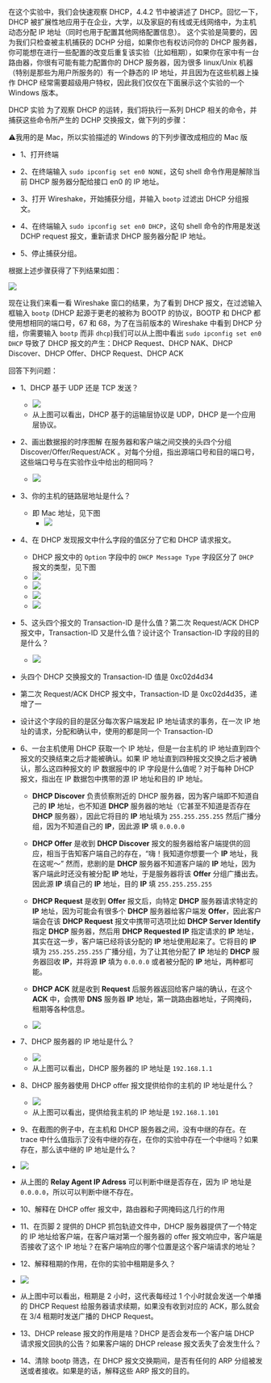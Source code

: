    在这个实验中，我们会快速观察 DHCP，4.4.2 节中被讲述了 DHCP。回忆一下，DHCP 被扩展性地应用于在企业，大学，以及家庭的有线或无线网络中，为主机动态分配 IP 地址（同时也用于配置其他网络配置信息）。
  这个实验是简要的，因为我们只检查被主机捕获的 DCHP 分组，如果你也有权访问你的
DHCP 服务器，你可能想在进行一些配置的改变后重复该实验（比如租期），如果你在家中有一台路由器，你很有可能有能力配置你的 DHCP 服务器，因为很多 linux/Unix 机器（特别是那些为用户所服务的）有一个静态的 IP 地址，并且因为在这些机器上操作 DHCP 经常需要超级用户特权，因此我们仅仅在下面展示这个实验的一个 Windows 版本。

DHCP 实验
为了观察 DHCP 的运转，我们将执行一系列 DHCP 相关的命令，并捕获这些命令所产生的 DCHP 交换报文，做下列的步骤：

⚠️我用的是 Mac，所以实验描述的 Windows 的下列步骤改成相应的 Mac 版

 * 1、打开终端

 * 2、在终端输入 `sudo ipconfig set en0 NONE`，这句 shell 命令作用是解除当前 DHCP 服务器分配给接口 en0 的 IP 地址。
 
 * 3、打开 Wireshake，开始捕获分组，并输入 `bootp` 过滤出 DHCP 分组报文。
 
 * 4、在终端输入 `sudo ipconfig set en0 DHCP`，这句 shell 命令的作用是发送 DCHP request 报文，重新请求 DHCP 服务器分配 IP 地址。
 
 * 5、停止捕获分组。 

 根据上述步骤获得了下列结果如图：
 
 ![](https://github.com/YangXiaoHei/Networking/blob/master/04%20网络层/images/wl_dhcp_1.png)

现在让我们来看一看 Wireshake 窗口的结果，为了看到 DHCP 报文，在过滤输入框输入 `bootp` (DHCP 起源于更老的被称为 BOOTP 的协议，BOOTP 和 DHCP 都使用想相同的端口号，67 和 68，为了在当前版本的 Wireshake 中看到 DHCP 分组，你需要输入 `bootp` 而非 `dhcp`)我们可以从上图中看出 `sudo ipconfig set en0 DHCP` 导致了 DHCP 报文的产生：DHCP Request、DHCP NAK、DHCP Discover、DHCP Offer、DHCP Request、DHCP ACK

回答下列问题：

  * 1、DHCP 基于 UDP 还是 TCP 发送？
    *  ![](https://github.com/YangXiaoHei/Networking/blob/master/04%20网络层/images/wl_dhcp_1.png)
    * 从上图可以看出，DHCP 基于的运输层协议是 UDP，DHCP 是一个应用层协议。
  
  * 2、画出数据报的时序图解 在服务器和客户端之间交换的头四个分组 Discover/Offer/Request/ACK 。对每个分组，指出源端口号和目的端口号，这些端口号与在实验作业中给出的相同吗？
    * ![](https://github.com/YangXiaoHei/Networking/blob/master/04%20网络层/images/wl_dhcp_2.png)
  
  * 3、你的主机的链路层地址是什么？
    * 即 Mac 地址，见下图
      *  ![](https://github.com/YangXiaoHei/Networking/blob/master/04%20网络层/images/wl_dhcp_3.png)
  
  * 4、在 DHCP 发现报文中什么字段的值区分了它和 DHCP 请求报文。
    * DHCP 报文中的 `Option` 字段中的 `DHCP Message Type` 字段区分了 `DHCP` 报文的类型，见下图
    * ![](https://github.com/YangXiaoHei/Networking/blob/master/04%20网络层/images/wl_dhcp_4.png)
    * ![](https://github.com/YangXiaoHei/Networking/blob/master/04%20网络层/images/wl_dhcp_5.png)
    * ![](https://github.com/YangXiaoHei/Networking/blob/master/04%20网络层/images/wl_dhcp_6.png)
    * ![](https://github.com/YangXiaoHei/Networking/blob/master/04%20网络层/images/wl_dhcp_7.png)
  
  * 5、这头四个报文的 Transaction-ID 是什么值？第二次 Request/ACK DHCP 报文中，Transaction-ID 又是什么值？设计这个 Transaction-ID 字段的目的是什么？
  	* ![](https://github.com/YangXiaoHei/Networking/blob/master/04%20网络层/images/wl_dhcp_8.png)
   * 头四个 DHCP 交换报文的 Transaction-ID 值是 0xc02d4d34
  
   * 第二次 Request/ACK DHCP 报文中，Transaction-ID 是 0xc02d4d35，递增了一
  
  * 设计这个字段的目的是区分每次客户端发起 IP 地址请求的事务，在一次 IP 地址的请求，分配和确认中，使用的都是同一个 Transaction-ID
  
  * 6、一台主机使用 DHCP 获取一个 IP 地址，但是一台主机的 IP 地址直到四个报文的交换结束之后才能被确认。如果 IP 地址直到四种报文交换之后才被确认，那么这四种报文的 IP 数据报中的 IP 字段是什么值呢？对于每种 DHCP 报文，指出在 IP 数据包中携带的源 IP 地址和目的 IP 地址。
  
    * **DHCP Discover** 负责侦察附近的 DHCP 服务器，因为客户端即不知道自己的 **IP** 地址，也不知道 **DHCP** 服务器的地址（它甚至不知道是否存在 **DHCP** 服务器），因此它将目的 **IP** 地址填为 `255.255.255.255` 然后广播分组，因为不知道自己的 **IP**，因此源 **IP** 填 `0.0.0.0`
    
    * **DHCP Offer** 是收到 **DHCP Discover** 报文的服务器给客户端提供的回应，相当于告知客户端自己的存在，“嗨！我知道你想要一个 **IP** 地址，我在这呢～” 然而，悲剧的是 **DHCP** 服务器不知道客户端的 **IP** 地址，因为客户端此时还没有被分配 **IP** 地址，于是服务器将该 **Offer** 分组广播出去。因此源 **IP** 填自己的 **IP** 地址，目的 **IP** 填 `255.255.255.255`
    
    * **DHCP Request** 是收到 **Offer** 报文后，向特定 **DHCP** 服务器请求特定的 **IP** 地址，因为可能会有很多个 **DHCP** 服务器给客户端发 **Offer**，因此客户端会在该 **DHCP Request** 报文中携带可选项比如 **DHCP Server Identify** 指定 **DHCP** 服务器，然后用 **DHCP Requested IP** 指定请求的 **IP** 地址，其实在这一步，客户端已经将该分配的 **IP** 地址使用起来了。它将目的 **IP** 填为 `255.255.255.255` 广播分组，为了让其他分配了 **IP** 地址的 **DHCP** 服务器回收 **IP**，并将源 **IP** 填为 `0.0.0.0` 或者被分配的 **IP** 地址，两种都可能。
    
    * **DHCP ACK** 就是收到 **Request** 后服务器返回给客户端的确认，在这个 **ACK** 中，会携带 **DNS** 服务器 **IP** 地址，第一跳路由器地址，子网掩码，租期等各种信息。

    * ![](https://github.com/YangXiaoHei/Networking/blob/master/04%20网络层/images/wl_dhcp_9.png)
  
  * 7、DHCP 服务器的 IP 地址是什么？
    * ![](https://github.com/YangXiaoHei/Networking/blob/master/04%20网络层/images/wl_dhcp_9.png)
    * 从上图可以看出，DHCP 服务器的 IP 地址是 `192.168.1.1`
  
  * 8、DHCP 服务器使用 DHCP offer 报文提供给你的主机的 IP 地址是什么？
    * ![](https://github.com/YangXiaoHei/Networking/blob/master/04%20网络层/images/wl_dhcp_10.png)
    * 从上图可以看出，提供给我主机的 IP 地址是 `192.168.1.101`
  
  * 9、在截图的例子中，在主机和 DHCP 服务器之间，没有中继的存在。在 trace 中什么值指示了没有中继的存在，在你的实验中存在一个中继吗？如果存在，那么该中继的 IP 地址是什么？
  * ![](https://github.com/YangXiaoHei/Networking/blob/master/04%20网络层/images/wl_dhcp_10.png)
  * 从上图的 **Relay Agent IP Adress** 可以判断中继是否存在，因为 IP 地址是 `0.0.0.0`，所以可以判断中继不存在。
  
  * 10、解释在 DHCP offer 报文中，路由器和子网掩码这几行的作用
  
  * 11、在页脚 2 提供的 DHCP 抓包轨迹文件中，DHCP 服务器提供了一个特定的 IP 地址给客户端，在客户端对第一个服务器的 offer 报文响应中，客户端是否接收了这个 IP 地址？在客户端响应的哪个位置是这个客户端请求的地址？
  
  * 12、解释租期的作用，在你的实验中租期是多久？
  * ![](https://github.com/YangXiaoHei/Networking/blob/master/04%20网络层/images/wl_dhcp_10.png)
  * 从上图中可以看出，租期是 2 小时，这代表每经过 1 个小时就会发送一个单播的 DHCP Request 给服务器请求续期，如果没有收到对应的 ACK，那么就会在 3/4 租期时发送广播的 DHCP Request。
  
  * 13、DHCP release 报文的作用是啥？DHCP 是否会发布一个客户端 DHCP 请求报文回执的公告？如果客户端的 DHCP release 报文丢失了会发生什么？
  
  * 14、清除 bootp 筛选，在 DHCP 报文交换期间，是否有任何的 ARP 分组被发送或者接收。如果是的话，解释这些 ARP 报文的目的。
   
  
  
  
  
  
  
  
  
  
  
  
  
  
  
  
  
  
  
  
  


































